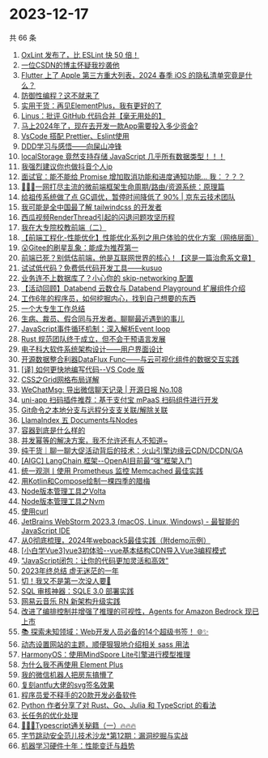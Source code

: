 # 2023-12-17

共 66 条

<!-- BEGIN JUEJIN -->
<!-- 最后更新时间 2023-12-17 18:04:40 +0800 -->
1. [OxLint 发布了，比 ESLint 快 50 倍！](https://juejin.cn/post/7312338839695212571)
1. [一位CSDN的博主怀疑我抄袭他](https://juejin.cn/post/7312273015874338857)
1. [Flutter 上了 Apple 第三方重大列表，2024 春季 iOS 的隐私清单究竟是什么？](https://juejin.cn/post/7311876701909549065)
1. [防御性编程？这不就来了](https://juejin.cn/post/7312376672665075722)
1. [实用干货：再见ElementPlus，我有更好的了](https://juejin.cn/post/7312818330153091098)
1. [Linus：批评 GitHub 代码合并【毫无用处的】](https://juejin.cn/post/7312293783973675008)
1. [马上2024年了，现在去开发一款App需要投入多少资金?](https://juejin.cn/post/7312353213348347916)
1. [VsCode 搭配 Prettier、Eslint使用](https://juejin.cn/post/7311633278498504744)
1. [DDD学习与感悟——向屎山冲锋](https://juejin.cn/post/7311871555528704054)
1. [localStorage 竟然支持存储 JavaScript 几乎所有数据类型！！！](https://juejin.cn/post/7311876701910908937)
1. [我强烈建议你也做抖音个人ip](https://juejin.cn/post/7312404619518853146)
1. [面试官：能不能给 Promise 增加取消功能和进度通知功能...  我：？？？](https://juejin.cn/post/7312349904046735400)
1. [🥇🥇🥇一网打尽主流的微前端框架生命周期/路由/资源系统：原理篇](https://juejin.cn/post/7311907901047324722)
1. [给祖传系统做了点 GC调优，暂停时间降低了 90% | 京东云技术团队](https://juejin.cn/post/7311623433817571365)
1. [我可能是全中国最了解 tailwindcss 的开发者](https://juejin.cn/post/7312723512724209718)
1. [西瓜视频RenderThread引起的闪退问题攻坚历程](https://juejin.cn/post/7312304122535198756)
1. [我在大专院校教前端（二）](https://juejin.cn/post/7312797734771408930)
1. [【前端工程化-性能优化】性能优化系列之用户体验的优化方案（网络层面）](https://juejin.cn/post/7311876701910925321)
1. [😮Gitee的刷星乱象：能成为推荐第一](https://juejin.cn/post/7311979022330953747)
1. [前端已死？别低估前端，他是互联网世界的核心！【这是一篇治愈系文章】](https://juejin.cn/post/7312284396711919651)
1. [试试低代码？免费低代码开发工具——kusuo](https://juejin.cn/post/7312353149812785193)
1. [业务连不上数据库了？小心你的 skip-networking 配置](https://juejin.cn/post/7311602698712498227)
1. [【活动回顾】Databend 云数仓与 Databend Playground 扩展组件介绍](https://juejin.cn/post/7312241785543475215)
1. [工作6年的程序员，如何挖掘内心，找到自己想要的东西](https://juejin.cn/post/7312266765123010600)
1. [一个大专生工作总结](https://juejin.cn/post/7312352526706524201)
1. [生病、裁员、假合同与开发者。聊聊最近遇到的事儿](https://juejin.cn/post/7312722655224627212)
1. [JavaScript事件循环机制：深入解析Event loop](https://juejin.cn/post/7312275586256814130)
1. [Rust 规范团队终于成立，但不会干预语言发展](https://juejin.cn/post/7312266765123780648)
1. [电子科大软件系统架构设计——用户界面设计](https://juejin.cn/post/7312273015874355241)
1. [开源数据整合利器DataFlux Func——与云可视化组件的数据交互实践](https://juejin.cn/post/7312293783973560320)
1. [[译] 如何更快地编写代码--VS Code 版](https://juejin.cn/post/7312342529664008218)
1. [CSS之Grid网格布局详解](https://juejin.cn/post/7311631975470465039)
1. [WeChatMsg: 导出微信聊天记录 | 开源日报 No.108](https://juejin.cn/post/7312353826082357302)
1. [uni-app 扫码插件推荐：基于支付宝 mPaaS 扫码组件进行开发](https://juejin.cn/post/7312358144924188722)
1. [Git命令之本地分支与远程分支支关联/解除关联](https://juejin.cn/post/7312352526706753577)
1. [LlamaIndex 五 Documents与Nodes](https://juejin.cn/post/7311618702591868954)
1. [容器到底是什么样的](https://juejin.cn/post/7312356320207798283)
1. [并发幂等的解决方案，我不允许还有人不知道~](https://juejin.cn/post/7311736237899366409)
1. [纯干货｜聊一聊大促活动背后的技术：火山引擎边缘云CDN/DCDN/GA](https://juejin.cn/post/7312330825206284339)
1. [[AIGC] LangChain 框架--OpenAI目前最“强”框架入门](https://juejin.cn/post/7312633390981218331)
1. [统一观测丨使用 Prometheus 监控 Memcached 最佳实践](https://juejin.cn/post/7312352526706868265)
1. [用Kotlin和Compose绘制一棵四季的腊梅](https://juejin.cn/post/7311997169950048307)
1. [Node版本管理工具之Volta](https://juejin.cn/post/7312393081440370703)
1. [Node版本管理工具之Nvm](https://juejin.cn/post/7312330198901374991)
1. [使用curl](https://juejin.cn/post/7312664784070033443)
1. [JetBrains WebStorm 2023.3 (macOS, Linux, Windows) - 最智能的 JavaScript IDE](https://juejin.cn/post/7312628439286464527)
1. [从0彻底梳理，2024年webpack5最佳实践（附demo示例）](https://juejin.cn/post/7312294489220677632)
1. [[小白学Vue3]vue3初体验--vue基本结构CDN导入Vue3编程模式](https://juejin.cn/post/7312352526707032105)
1. ["JavaScript闭包：让你的代码更加灵活和高效"](https://juejin.cn/post/7312404578959196198)
1. [2023年终总结 虚无迷茫的一年](https://juejin.cn/post/7312271879581417510)
1. [切！我又不是第一次没人要🤡](https://juejin.cn/post/7312304122535133220)
1. [SQL 审核神器：SQLE 3.0 部署实践](https://juejin.cn/post/7312035320376508442)
1. [网易云音乐 RN 新架构升级实践](https://juejin.cn/post/7312176750591934516)
1. [改进了编排控制并增强了推理的可视性，Agents for Amazon Bedrock 现已上市](https://juejin.cn/post/7312035320375935002)
1. [📚 探索未知领域：Web开发人员必备的14个超级书签！ 🌐✨](https://juejin.cn/post/7312241785542492175)
1. [动态设置网站的主题，顺便狠狠地介绍相关 sass 用法](https://juejin.cn/post/7311881316051435554)
1. [HarmonyOS：使用MindSpore Lite引擎进行模型推理](https://juejin.cn/post/7312035320375377946)
1. [为什么我不再使用 Element Plus](https://juejin.cn/post/7311871555528998966)
1. [我的微信机器人把房东搞懵了](https://juejin.cn/post/7311997169950556211)
1. [复刻antfu大佬的svg签名效果](https://juejin.cn/post/7311932190442324003)
1. [程序员爱不释手的20款开发必备软件](https://juejin.cn/post/7311959845539741696)
1. [Python 作者分享了对 Rust、Go、Julia 和 TypeScript 的看法](https://juejin.cn/post/7311958067163463743)
1. [长任务的优化处理](https://juejin.cn/post/7311632859085176832)
1. [🚀🚀🚀Typescript通关秘籍（一）🔥🔥🔥](https://juejin.cn/post/7312722655224741900)
1. [字节跳动安全范儿技术沙龙*第12期：漏洞挖掘与实战](https://juejin.cn/post/7311602485864628234)
1. [机器学习硬件十年：性能变迁与趋势](https://juejin.cn/post/7311972542805475379)
<!-- END JUEJIN -->